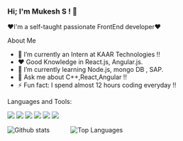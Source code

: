 ### Hi; I'm Mukesh S ! 👋
❤️I'm a self-taught passionate FrontEnd developer❤️

About Me

- 💼 I’m currently an Intern at KAAR Technologies !!
- ❤️ Good Knowledge in React.js, Angular.js.
- 🌱 I’m currently learning Node.js, mongo DB , SAP.
- 💬 Ask me about C++,React,Angular !!
- ⚡ Fun fact: I spend almost 12 hours coding everyday !!

Languages and Tools:


![](https://img.shields.io/badge/-C++-0000ff?logo=C++&logoColor=fff)
![](https://img.shields.io/badge/-HTML-e34f26?logo=html5&logoColor=fff)
![](https://img.shields.io/badge/-CSS-00bfff?logo=css3&logoColor=fff)
![](https://img.shields.io/badge/-JS-ffff00?logo=JavaScript&logoColor=fff)
![](https://img.shields.io/badge/-NODE-00ff00?logo=node.js&logoColor=fff)
![](https://img.shields.io/badge/-mongoDB-fff?logo=MongoDb&logoColor=#00599C)


![Github stats](https://github-readme-stats.vercel.app/api?username=MUKESH-SONU&count_private=true&show_icons=true&theme=radical)
&nbsp;&nbsp;&nbsp;&nbsp;&nbsp;&nbsp;&nbsp;&nbsp;&nbsp;&nbsp;
![Top Languages](https://github-readme-stats.vercel.app/api/top-langs/?username=SUYASHPATIL400&show_icons=true&theme=radical)

